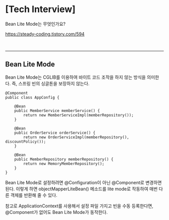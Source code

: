 # [Tech Interview]

Bean Lite Mode는 무엇인가요?

https://steady-coding.tistory.com/594

 </br>

---

## Bean Lite Mode
Bean Lite Mode는 CGLIB를 이용하여 바이트 코드 조작을 하지 않는 방식을 의미한다. 즉, 스프링 빈의 싱글톤을 보장하지 않는다.

 
```
@Component
public class AppConfig {

    @Bean
    public MemberService memberService() {
        return new MemberServiceImpl(memberRepository());
    }

    @Bean
    public OrderService orderService() {
        return new OrderServiceImpl(memberRepository(), discountPolicy());
    }

    @Bean
    public MemberRepository memberRepository() {
        return new MemoryMemberRepository();
    }
}

```

Bean Lite Mode로 설정하려면 @Configuration이 아닌 @Component로 변경하면 된다. 이렇게 하면 objectMapperLiteBean() 메소드를 lite mode로 작동하여 매번 다른 객체를 반환해 줄 수 있다.

참고로 ApplicationContext를 사용해서 설정 파일 가지고 빈을 수동 등록한다면, @Component가 없어도 Bean Lite Mode가 동작한다.
